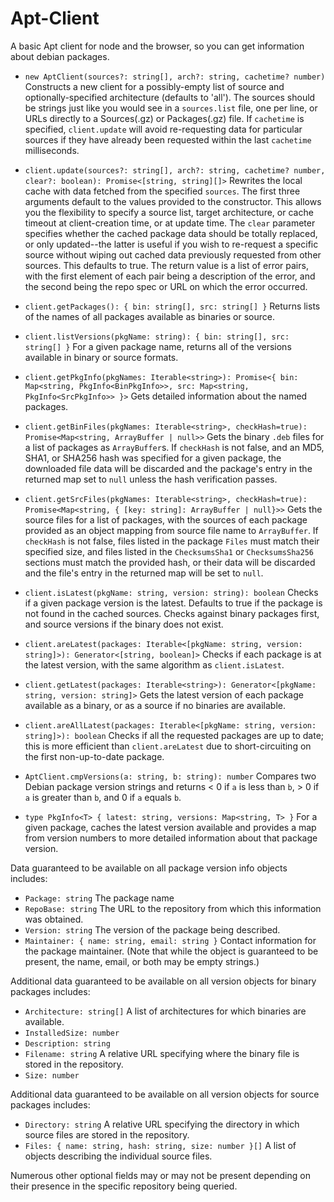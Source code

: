 Apt-Client
==========

A basic Apt client for node and the browser, so you can get information about debian packages.

* `new AptClient(sources?: string[], arch?: string, cachetime? number)` Constructs a new client for a possibly-empty list of source and optionally-specified architecture (defaults to 'all'). The sources should be strings just like you would see in a `sources.list` file, one per line, or URLs directly to a Sources(.gz) or Packages(.gz) file. If `cachetime` is specified, `client.update` will avoid re-requesting data for particular sources if they have already been requested within the last `cachetime` milliseconds.

* `client.update(sources?: string[], arch?: string, cachetime? number, clear?: boolean): Promise<[string, string][]>` Rewrites the local cache with data fetched from the specified `sources`. The first three arguments default to the values provided to the constructor. This allows you the flexibility to specify a source list, target architecture, or cache timeout at client-creation time, or at update time. The `clear` parameter specifies whether the cached package data should be totally replaced, or only updated--the latter is useful if you wish to re-request a specific source without wiping out cached data previously requested from other sources. This defaults to true. The return value is a list of error pairs, with the first element of each pair being a description of the error, and the second being the repo spec or URL on which the error occurred.

* `client.getPackages(): { bin: string[], src: string[] }` Returns lists of the names of all packages available as binaries or source.

* `client.listVersions(pkgName: string): { bin: string[], src: string[] }` For a given package name, returns all of the versions available in binary or source formats.

* `client.getPkgInfo(pkgNames: Iterable<string>): Promise<{ bin: Map<string, PkgInfo<BinPkgInfo>>, src: Map<string, PkgInfo<SrcPkgInfo>> }>` Gets detailed information about the named packages.

* `client.getBinFiles(pkgNames: Iterable<string>, checkHash=true): Promise<Map<string, ArrayBuffer | null>>` Gets the binary `.deb` files for a list of packages as `ArrayBuffer`s. If `checkHash` is not false, and an MD5, SHA1, or SHA256 hash was specified for a given package, the downloaded file data will be discarded and the package's entry in the returned map set to `null` unless the hash verification passes.

* `client.getSrcFiles(pkgNames: Iterable<string>, checkHash=true): Promise<Map<string, { [key: string]: ArrayBuffer | null}>>` Gets the source files for a list of packages, with the sources of each package provided as an object mapping from source file name to `ArrayBuffer`. If `checkHash` is not false, files listed in the package `Files` must match their specified size, and files listed in the `ChecksumsSha1` or `ChecksumsSha256` sections must match the provided hash, or their data will be discarded and the file's entry in the returned map will be set to `null`.

* `client.isLatest(pkgName: string, version: string): boolean` Checks if a given package version is the latest. Defaults to true if the package is not found in the cached sources. Checks against binary packages first, and source versions if the binary does not exist.

* `client.areLatest(packages: Iterable<[pkgName: string, version: string]>): Generator<[string, boolean]>` Checks if each package is at the latest version, with the same algorithm as `client.isLatest`.

* `client.getLatest(packages: Iterable<string>): Generator<[pkgName: string, version: string]>` Gets the latest version of each package available as a binary, or as a source if no binaries are available.

* `client.areAllLatest(packages: Iterable<[pkgName: string, version: string]>): boolean` Checks if all the requested packages are up to date; this is more efficient than `client.areLatest` due to short-circuiting on the first non-up-to-date package.

* `AptClient.cmpVersions(a: string, b: string): number` Compares two Debian package version strings and returns < 0 if `a` is less than `b`, > 0 if `a` is greater than `b`, and 0 if `a` equals `b`.

* `type PkgInfo<T> { latest: string, versions: Map<string, T> }` For a given package, caches the latest version available and provides a map from version numbers to more detailed information about that package version.

Data guaranteed to be available on all package version info objects includes: 
* `Package: string` The package name
* `RepoBase: string` The URL to the repository from which this information was obtained.
* `Version: string` The version of the package being described.
* `Maintainer: { name: string, email: string }` Contact information for the package maintainer. (Note that while the object is guaranteed to be present, the name, email, or both may be empty strings.)

Additional data guaranteed to be available on all version objects for binary packages includes:
* `Architecture: string[]` A list of architectures for which binaries are available.
* `InstalledSize: number`
* `Description: string`
* `Filename: string` A relative URL specifying where the binary file is stored in the repository.
* `Size: number`

Additional data guaranteed to be available on all version objects for source packages includes:
* `Directory: string` A relative URL specifying the directory in which source files are stored in the repository.
* `Files: { name: string, hash: string, size: number }[]` A list of objects describing the individual source files.

Numerous other optional fields may or may not be present depending on their presence in the specific repository being queried.